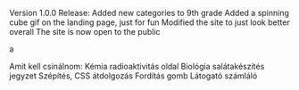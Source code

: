 Version 1.0.0 Release:
    Added new categories to 9th grade
    Added a spinning cube gif on the landing page, just for fun
    Modified the site to just look better overall
    The site is now open to the public
















a

Amit kell csinálnom:
    Kémia radioaktivitás oldal
    Biológia salátakészítés jegyzet
    Szépítés,  CSS átdolgozás
    Fordítás gomb
    Látogató számláló